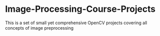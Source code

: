 # Image-Processing-Course-Projects
This is a set of small yet comprehensive OpenCV projects covering all concepts of image preprocessing 
